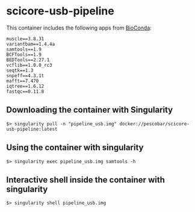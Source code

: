 # scicore-usb-pipeline

This container includes the following apps from [BioConda](https://bioconda.github.io/index.html):

```
muscle==3.8.31
variantbam==1.4.4a
samtools==1.9
BCFTools==1.9
BEDTools==2.27.1
vcflib==1.0.0_rc3
seqtk==1.3
snpeff==4.3.1t
mafft==7.470
iqtree==1.6.12
fastqc==0.11.8
```

## Downloading the container with Singularity

   `$> singularity pull -n "pipeline_usb.img" docker://pescobar/scicore-usb-pipeline:latest`

## Using the container with singularity

   `$> singularity exec pipeline_usb.img samtools -h`

## Interactive shell inside the container with singularity

   `$> singularity shell pipeline_usb.img`

